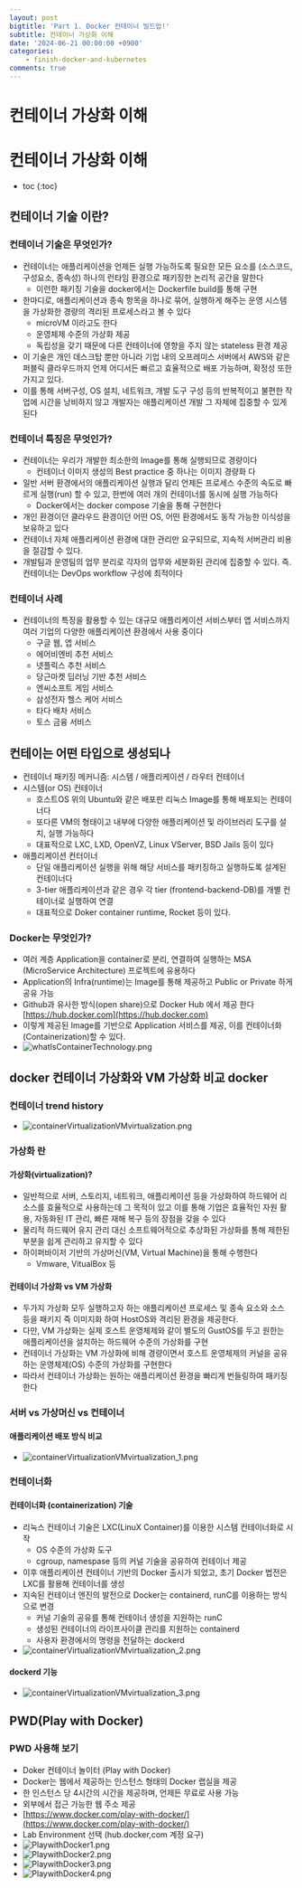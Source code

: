 ```yaml
---
layout: post
bigtitle: 'Part 1. Docker 컨테이너 빌드업!'
subtitle: 컨테이너 가상화 이해
date: '2024-06-21 00:00:00 +0900'
categories:
    - finish-docker-and-kubernetes
comments: true
---
```


# 컨테이너 가상화 이해

# 컨테이너 가상화 이해
* toc
{:toc}

## 컨테이너 기술 이란?

### 컨테이너 기술은 무엇인가?
+ 컨테이너는 애플리케이션을 언제든 실행 가능하도록 필요한 모든 요소를 (소스코드, 구성요소, 종속성) 하나의 런타임 환경으로 패키징한 논리적 공간을 말한다
  + 이런한 패키징 기술을 docker에서는 Dockerfile build를 통해 구현 
+ 한마디로, 애플리케이션과 종속 항목을 하나로 묶어, 실행하게 해주는 운영 시스템을 가상화한 경량의 격리된 프로세스라고 볼 수 있다 
  + microVM 이라고도 한다
  + 운영체제 수준의 가상화 제공
  + 독립성을 갖기 때문에 다른 컨테이너에 영향을 주지 않는 stateless 환경 제공
+ 이 기술은 개인 데스크탑 뿐만 아니라 기업 내의 오프레미스 서버에서 AWS와 같은 퍼블릭 클라우드까지 언제 어디서든 빠르고 효율적으로 배포 가능하며, 확정성 또한 가지고 있다.
+ 이를 통해 서버구성, OS 설치, 네트워크, 개발 도구 구성 등의 반복적이고 불편한 작업에 시간을 낭비하지 않고 개발자는 애플리케이션 개발 그 자체에 집중할 수 있게 된다 

### 컨테이너 특징은 무엇인가?
+ 컨테이너는 우리가 개발한 최소한의 Image를 통해 실행되므로 경량이다
  + 컨테이너 이미지 생성의 Best practice 중 하나는 이미지 경량화 다 
+ 일반 서버 환경에서의 애플리케이션 실행과 달리 언제든 프로세스 수준의 속도로 빠르게 실행(run) 할 수 있고, 한번에 여러 개의 컨테이너를 동시에 실행 가능하다
  + Docker에서는 docker compose 기술을 통해 구현한다 
+ 개인 환경이던 클라우드 환경이던 어떤 OS, 어떤 환경에서도 동작 가능한 이식성을 보유하고 있다
+ 컨테이너 자체 애플리케이션 환경에 대한 관리만 요구되므로, 지속적 서버관리 비용을 절감할 수 있다. 
+ 개발팀과 운영팀의 업무 분리로 각자의 업무와 세분화된 관리에 집중할 수 있다. 즉. 컨테이너는 DevOps workflow 구성에 최적이다 

### 컨테이너 사례
+ 컨테이너의 특징을 활용할 수 있는 대규모 애플리케이션 서비스부터 앱 서비스까지 여러 기업의 다양한 애플리케이션 환경에서 사용 중이다 
  + 구글 웹, 앱 서비스
  + 에어비엔비 추천 서비스
  + 넷플릭스 추천 서비스
  + 당근마켓 딥러닝 기반 추천 서비스
  + 엔씨소프트 게임 서비스
  + 삼성전자 헬스 케어 서비스
  + 타다 배차 서비스
  + 토스 금융 서비스

## 컨테이는 어떤 타입으로 생성되나
+ 컨테이너 패키징 메커니즘: 시스템 / 애플리케이션 / 라우터 컨테이너
+ 시스템(or OS) 컨테이너
  + 호스트OS 위의 Ubuntu와 같은 배포판 리눅스 Image를 통해 배포되는 컨테이너다
  + 또다른 VM의 형태이고 내부에 다양한 애플리케이션 및 라이브러리 도구를 설치, 실행 가능하다
  + 대표적으로 LXC, LXD, OpenVZ, Linux VServer, BSD Jails 등이 있다 
+ 애플리케이션 컨터이너
  + 단일 애플리케이션 실행을 위해 해당 서비스를 패키징하고 실행하도록 설계된 컨테이너다
  + 3-tier 애플리케이션과 같은 경우 각 tier (frontend-backend-DB)를 개별 컨테이너로 실행하여 연결
  + 대표적으로 Doker container runtime, Rocket 등이 있다. 

### Docker는 무엇인가?
+ 여러 계층 Application을 container로 분리, 연결하여 실행하는 MSA (MicroService Architecture) 프로젝트에 유용하다 
+ Application의 Infra(runtime)는 Image를 통해 제공하고 Public or Private 하게 공유 가능
+ Github과 유사한 방식(open share)으로 Docker Hub 에서 제공 한다 [https://hub.docker.com](https://hub.docker.com)
+ 이렇게 제공된 Image를 기반으로 Application 서비스를 제공, 이를 컨테이너화 (Containerization)할 수 있다.
+ ![whatIsContainerTechnology.png](../../../../assets/img/finish-docker-and-kubernetes/whatIsContainerTechnology.png)

## docker 컨테이너 가상화와 VM 가상화 비교  docker

### 컨테이너 trend history
+ ![containerVirtualizationVMvirtualization.png](../../../../assets/img/finish-docker-and-kubernetes/containerVirtualizationVMvirtualization.png)

### 가상화 란

#### 가상화(virtualization)?
+ 일반적으로 서버, 스토리지, 네트워크, 애플리케이션 등을 가상화하여 하드웨어 리소스를 효율적으로 사용하는데 그 목적이 있고 이를 통해 기업은 효율적인 자원 활용, 자동화된 IT 관리, 빠른 재해 복구 등의 장점을 갖을 수 있다 
+ 물리적 하드웨어 유지 관리 대신 소프트웨어적으로 추상화된 가상화를 통해 제한된 부분을 쉽게 관리하고 유지할 수 있다 
+ 하이퍼바이저 기반의 가상머신(VM, Virtual Machine)을 통해 수행한다 
  + Vmware, VitualBox 등 

#### 컨테이너 가상화 vs VM 가상화
+ 두가지 가상화 모두 실행하고자 하는 애플리케이션 프로세스 및 종속 요소와 소스 등을 패키지 즉 이미지화 하여 HostOS와 격리된 환경을 제공한다.
+ 다만, VM 가상화는 실제 호스트 운영체제와 같이 별도의 GustOS를 두고 원한는 애플리케이션을 설치하는 하드웨어 수준의 가상화를 구현
+ 컨테이너 가상화는 VM 가상화에 비해 경량이면서 호스트 운영체제의 커널을 공유하는 운영체제(OS) 수준의 가상화를 구현한다 
+ 따라서 컨테이너 가상화는 원하는 애플리케이션 환경을 빠리게 번들링하여 패키징한다

### 서버 vs 가상머신 vs 컨테이너 

#### 애플리케이션 배포 방식 비교 
+ ![containerVirtualizationVMvirtualization_1.png](../../../../assets/img/finish-docker-and-kubernetes/containerVirtualizationVMvirtualization_1.png)

### 컨테이너화

#### 컨테이너화 (containerization) 기술
+ 리눅스 컨테이너 기술은 LXC(LinuX Container)를 이용한 시스템 컨테이너화로 시작 
  + OS 수준의 가상화 도구 
  + cgroup, namespase 등의 커널 기술을 공유하여 컨테이너 제공 
+ 이후 애플리케이션 컨테이너 기반의 Docker 출시가 되었고, 초기 Docker 법전은 LXC를 활용해 컨테이너를 생성
+ 지속된 컨테이너 엔진의 발전으로 Docker는 containerd, runC를 이용하는 방식으로 변경
  + 커널 기술의 공유를 통해 컨테이너 생성을 지원하는 runC
  + 생성된 컨테이너의 라이프사이클 관리를 지원하는 containerd
  + 사용자 환경에서의 명령을 전달하는 dockerd
+ ![containerVirtualizationVMvirtualization_2.png](../../../../assets/img/finish-docker-and-kubernetes/containerVirtualizationVMvirtualization_2.png)

#### dockerd 기능
+ ![containerVirtualizationVMvirtualization_3.png](../../../../assets/img/finish-docker-and-kubernetes/containerVirtualizationVMvirtualization_3.png)

## PWD(Play with Docker)

### PWD 사용해 보기 
+ Doker 컨테이너 놀이터 (Play with Docker)
+ Docker는 웹에서 제공하는 인스턴스 형태의 Docker 랩실을 제공
+ 한 인스턴스 당 4시간의 시간을 제공하며, 언제든 무료로 사용 가능
+ 외부에서 접근 가능한 웹 주소 제공
+ [https://www.docker.com/play-with-docker/](https://www.docker.com/play-with-docker/)
+ Lab Environment 선택 (hub.docker,com 계정 요구)
+ ![PlaywithDocker1.png](../../../../assets/img/finish-docker-and-kubernetes/PlaywithDocker1.png)
+ ![PlaywithDocker2.png](../../../../assets/img/finish-docker-and-kubernetes/PlaywithDocker2.png)
+ ![PlaywithDocker3.png](../../../../assets/img/finish-docker-and-kubernetes/PlaywithDocker3.png)
+ ![PlaywithDocker4.png](../../../../assets/img/finish-docker-and-kubernetes/PlaywithDocker4.png)
